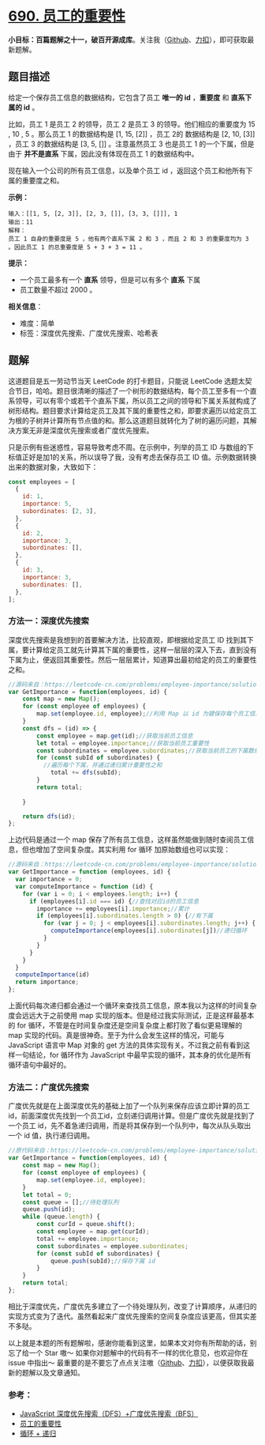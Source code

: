 # [690. 员工的重要性](https://leetcode-cn.com/problems/employee-importance/)

**小目标：百篇题解之十一，破百开源成库**。关注我（[Github](https://github.com/KimYangOfCat)、[力扣](https://leetcode-cn.com/u/kimyang/)），即可获取最新题解。

## 题目描述

给定一个保存员工信息的数据结构，它包含了员工 **唯一的 id** ，**重要度** 和 **直系下属的 id** 。

比如，员工 1 是员工 2 的领导，员工 2 是员工 3 的领导。他们相应的重要度为 15 , 10 , 5 。那么员工 1 的数据结构是 [1, 15, [2]] ，员工 2的 数据结构是 [2, 10, [3]] ，员工 3 的数据结构是 [3, 5, []] 。注意虽然员工 3 也是员工 1 的一个下属，但是由于 **并不是直系** 下属，因此没有体现在员工 1 的数据结构中。

现在输入一个公司的所有员工信息，以及单个员工 id ，返回这个员工和他所有下属的重要度之和。

**示例：**

```
输入：[[1, 5, [2, 3]], [2, 3, []], [3, 3, []]], 1
输出：11
解释：
员工 1 自身的重要度是 5 ，他有两个直系下属 2 和 3 ，而且 2 和 3 的重要度均为 3 。因此员工 1 的总重要度是 5 + 3 + 3 = 11 。
```

**提示：**

- 一个员工最多有一个 **直系** 领导，但是可以有多个 **直系** 下属
- 员工数量不超过 2000 。

**相关信息**：

+ 难度：简单
+ 标签：深度优先搜索、广度优先搜索、哈希表

## 题解

这道题目是五一劳动节当天 LeetCode 的打卡题目，只能说 LeetCode 选题太契合节日，哈哈。题目很清晰的描述了一个树形的数据结构，每个员工至多有一个直系领导，可以有零个或若干个直系下属，所以员工之间的领导和下属关系就构成了树形结构。题目要求计算给定员工及其下属的重要性之和，即要求遍历以给定员工为根的子树并计算所有节点值的和。那么这道题目就转化为了树的遍历问题，其解决方案无非是深度优先搜索或者广度优先搜索。

只是示例有些迷惑性，容易导致考虑不周。在示例中，列举的员工 ID 与数组的下标值正好是加1的关系，所以误导了我，没有考虑去保存员工 ID 值。示例数据转换出来的数据对象，大致如下：

```javascript
const employees = [
  {
    id: 1,
    importance: 5,
    subordinates: [2, 3],
  },
  {
    id: 2,
    importance: 3,
    subordinates: [],
  },
  {
    id: 3,
    importance: 3,
    subordinates: [],
  },
];
```

### 方法一：深度优先搜索

深度优先搜索是我想到的首要解决方法，比较直观，即根据给定员工 ID 找到其下属，要计算给定员工就先计算其下属的重要性，这样一层层的深入下去，直到没有下属为止，便返回其重要性。然后一层层累计，知道算出最初给定的员工的重要性之和。

```javascript
//源码来自：https://leetcode-cn.com/problems/employee-importance/solution/yuan-gong-de-zhong-yao-xing-by-leetcode-h6xre/
var GetImportance = function(employees, id) {
    const map = new Map();
    for (const employee of employees) {
        map.set(employee.id, employee);//利用 Map 以 id 为键保存每个员工信息，方便后面查找时快速获取员工信息。
    }
    const dfs = (id) => {
        const employee = map.get(id);//获取当前员工信息
        let total = employee.importance;//获取当前员工重要性
        const subordinates = employee.subordinates;//获取当前员工的下属数组
        for (const subId of subordinates) {
          //遍历每个下属，并通过递归累计重要性之和
            total += dfs(subId);
        }
        return total;
        
    }

    return dfs(id);
};
```

上边代码是通过一个 map 保存了所有员工信息，这样虽然能做到随时查阅员工信息，但也增加了空间复杂度。其实利用 for 循环 加原始数组也可以实现：

```javascript
//源码来自：https://leetcode-cn.com/problems/employee-importance/solution/di-gui-xiang-jia-by-tricell/
var GetImportance = function (employees, id) {
  var importance = 0;
  var computeImportance = function (id) {
    for (var i = 0; i < employees.length; i++) {
      if (employees[i].id === id) {//查找对应id的员工信息
        importance += employees[i].importance;//累计
        if (employees[i].subordinates.length > 0) {//有下属
          for (var j = 0; j < employees[i].subordinates.length; j++) {
            computeImportance(employees[i].subordinates[j])//递归循环
          }
        }
      }
    }
  }
  computeImportance(id)
  return importance;
};
```

上面代码每次递归都会通过一个循环来查找员工信息，原本我以为这样的时间复杂度会远远大于之前使用 map 实现的版本。但是经过我实际测试，正是这样最基本的 for 循环，不管是在时间复杂度还是空间复杂度上都打败了看似更易理解的 map 实现的代码。真是很神奇。至于为什么会发生这样的情况，可能与 JavaScript 语言中 Map 对象的 get 方法的具体实现有关。不过我之前有看到这样一句结论，for 循环作为 JavaScript 中最早实现的循环，其本身的优化是所有循环语句中最好的。

### 方法二：广度优先搜索

广度优先就是在上面深度优先的基础上加了一个队列来保存应该立即计算的员工id，前面深度优先找到一个员工id，立刻递归调用计算。但是广度优先就是找到了一个员工 id，先不着急递归调用，而是将其保存到一个队列中，每次从队头取出一个 id 值，执行递归调用。

```javascript
//原代码来自：https://leetcode-cn.com/problems/employee-importance/solution/yuan-gong-de-zhong-yao-xing-by-leetcode-h6xre/
var GetImportance = function(employees, id) {
    const map = new Map();
    for (const employee of employees) {
        map.set(employee.id, employee);
    }
    let total = 0;
    const queue = [];//待处理队列
    queue.push(id);
    while (queue.length) {
        const curId = queue.shift();
        const employee = map.get(curId);
        total += employee.importance;
        const subordinates = employee.subordinates;
        for (const subId of subordinates) {
            queue.push(subId);//保存下属 id
        }
    }
    return total;
};
```

相比于深度优先，广度优先多建立了一个待处理队列，改变了计算顺序，从递归的实现方式变为了迭代。虽然看起来广度优先搜索的空间复杂度应该更高，但其实差不多哒。

以上就是本题的所有题解啦，感谢你能看到这里，如果本文对你有所帮助的话，别忘了给一个 Star 嗷～
如果你对题解中的代码有不一样的优化意见，也欢迎你在 issue 中指出～
最重要的是不要忘了点点关注嗷（[Github](https://github.com/KimYangOfCat)、[力扣](https://leetcode-cn.com/u/kimyang/)），以便获取我最新的题解以及文章通知。

### 参考：

+ [JavaScript 深度优先搜索（DFS）+广度优先搜索（BFS）](https://leetcode-cn.com/problems/employee-importance/solution/javascript-shen-du-you-xian-sou-suo-dfsyan-du-you-/)
+ [员工的重要性](https://leetcode-cn.com/problems/employee-importance/solution/yuan-gong-de-zhong-yao-xing-by-leetcode-h6xre/)
+ [循环 + 递归](https://leetcode-cn.com/problems/employee-importance/solution/xun-huan-di-gui-by-siwen19/)

